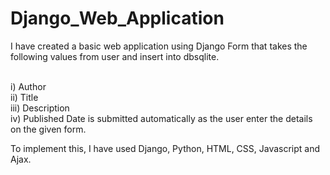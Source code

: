 # Django_Web_Application

I have created a basic web application using Django Form that takes the following values from user and insert into dbsqlite.<br />
<br />

i) Author<br />
ii) Title<br />
iii) Description<br />
iv) Published Date is submitted automatically as the user enter the details on the given form.<br />

To implement this, I have used Django, Python, HTML, CSS, Javascript and Ajax.